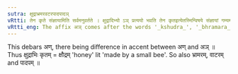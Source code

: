 ```yaml
---
sutra: क्षुद्राभ्रमरवटरपादपादञ्
vRtti: तेन कृते संज्ञायामिति सर्वमनुवर्तते । क्षुद्रादिभ्यो ऽञ् प्रत्ययो भवति तेन कृतइत्येतस्मिन्विषये संज्ञायां गम्यमानायाम् । अणोपवादः ॥
vRtti_eng: The affix अञ् comes after the words '_kshudra_', '_bhramara_', '_vatara_', and '_padapa_' in the sense of  'made by him', the whole word being a Name.
---
```

This debars अण्, there being difference in accent between अण् and अञ् ॥ Thus क्षुद्राभिः कृतम् = क्षौद्रम् 'honey' lit 'made by a small bee'. So also भ्रामरम्, वाटरम् and पादपम् ॥
